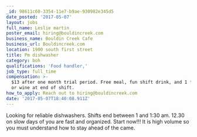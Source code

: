 ```yaml
---
_id: 98611c60-3354-11e7-b9ae-930982e345d5
date_posted: '2017-05-07'
layout: jobs
full_name: Leslie martin
poster_email: hiring@bouldincreek.com
business_name: Bouldin Creek Cafe
business_url: Bouldincreek.com
location: 1900 south first street
title: Pm dishwasher
category: boh
qualifications: 'Food handler,'
job_type: full_time
compensation: >-
  $13 after one month trial period. Free meal, fun shift drink, and 1 free beer
  or wine at end of shift.
how_to_apply: Reach out to hiring@bouldincreek.com
date: '2017-05-07T18:40:08.911Z'
---
```

Looking for reliable dishwashers. Shifts end between 1 and 1:30 am. 12.30 on slow days of you are fast and organized. Start now!!! It is high volume so you must understand how to stay ahead of the came.
